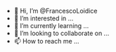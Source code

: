 - 👋 Hi, I’m @FrancescoLoidice
- 👀 I’m interested in ...
- 🌱 I’m currently learning ...
- 💞️ I’m looking to collaborate on ...
- 📫 How to reach me ...

<!---
FrancescoLoidice/FrancescoLoidice is a ✨ special ✨ repository because its `README.md` (this file) appears on your GitHub profile.
You can click the Preview link to take a look at your changes.
--->
